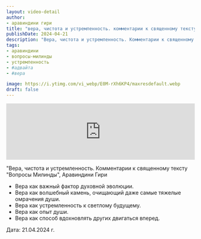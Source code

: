 ```yaml
---
layout: video-detail
author:
- аравиндини гири
title: "вера, чистота и устремленность. комментарии к священному тексту вопросы милинды"
publishDate: 2024-04-21
description: "Вера, чистота и устремленность. Комментарии к священному тексту Вопросы Милинды, Аравиндини Гири * Вера как важный фактор духовной эволюции. * Вера как волшебный камень, очищающий даже самые тяжелые омрачения души. * Вера как устремленность к све"
tags: 
- аравиндини
- вопросы-милинды
- устремленность
- #адвайта
- #вера

image: https://i.ytimg.com/vi_webp/E0M-rXh6KP4/maxresdefault.webp
draft: false
---
```


<iframe width="100%" src="https://www.youtube.com/embed/E0M-rXh6KP4" frameborder="0" allowfullscreen=""></iframe> 

 "Вера, чистота и устремленность. Комментарии к священному тексту "Вопросы Милинды", Аравиндини Гири

* Вера как важный фактор духовной эволюции.
* Вера как волшебный камень, очищающий даже самые тяжелые омрачения души.
* Вера как устремленность к светлому будущему.
* Вера как опыт души.
* Вера как способ вдохновлять других двигаться вперед.

  
 Дата: 21.04.2024 г.

  

 
